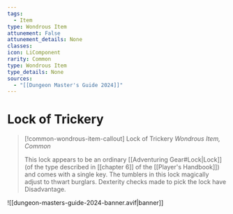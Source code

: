 ```yaml
---
tags:
  - Item
type: Wondrous Item
attunement: False
attunement_details: None
classes:
icon: LiComponent
rarity: Common
type: Wondrous Item
type_details: None
sources: 
  - "[[Dungeon Master's Guide 2024]]"
---
```

# Lock of Trickery
>[!common-wondrous-item-callout] Lock of Trickery
>_Wondrous Item, Common_
>
>This lock appears to be an ordinary [[Adventuring Gear#Lock\|Lock]] (of the type described in [[chapter 6]] of the [[Player's Handbook]]) and comes with a single key. The tumblers in this lock magically adjust to thwart burglars. Dexterity checks made to pick the lock have Disadvantage.
>


![[dungeon-masters-guide-2024-banner.avif|banner]]